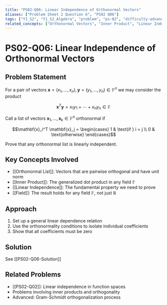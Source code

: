 ```yaml
---
title: "PS02-Q06: Linear Independence of Orthonormal Vectors"
aliases: ["Problem Sheet 2 Question 6", "PS02 Q06"]
tags: ["Y1_S2", "Y1_S2_Algebra", "problem", "ps-02", "difficulty-advanced"]
related_concepts: ["Orthonormal Vectors", "Inner Product", "Linear Independence", "Field", "Orthogonality"]
---
```


# PS02-Q06: Linear Independence of Orthonormal Vectors

## Problem Statement

For a pair of vectors $\mathbf{x} = (x_1, \ldots, x_n), \mathbf{y} = (y_1, \ldots, y_n) \in \mathbb{F}^n$ we may consider the product

$$\mathbf{x}^T \mathbf{y} = x_1 y_1 + \cdots + x_n y_n \in \mathbb{F}$$

Call a list of vectors $\mathbf{x}_1, \ldots, \mathbf{x}_k \in \mathbb{F}^n$ orthonormal if

$$\mathbf{x}_i^T \mathbf{x}_j = \begin{cases}
1 & \text{if } i = j \\
0 & \text{otherwise}
\end{cases}$$

Prove that any orthonormal list is linearly independent.

## Key Concepts Involved

- [[Orthonormal List]]: Vectors that are pairwise orthogonal and have unit norm
- [[Inner Product]]: The generalized dot product in any field $\mathbb{F}$
- [[Linear Independence]]: The fundamental property we need to prove
- [[Field]]: The result holds for any field $\mathbb{F}$, not just $\mathbb{R}$

## Approach

1. Set up a general linear dependence relation
2. Use the orthonormality conditions to isolate individual coefficients
3. Show that all coefficients must be zero

## Solution

See [[PS02-Q06-Solution]]

## Related Problems
- [[PS02-Q02]]: Linear independence in function spaces
- Problems involving inner products and orthogonality
- Advanced: Gram-Schmidt orthogonalization process
